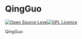 # QingGuo

[![Open Source Love](https://cdn.jsdelivr.net/gh/MHuiG/imgbed/github/open-source.svg)](https://github.com/ellerbrock/open-source-badges/)[![GPL Licence](https://cdn.jsdelivr.net/gh/MHuiG/imgbed/github/gpl.svg)](https://opensource.org/licenses/GPL-3.0/)

QingGuo
